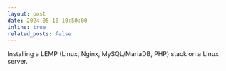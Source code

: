 ```yaml
---
layout: post
date: 2024-05-10 10:50:00
inline: true
related_posts: false
---
```


Installing a LEMP (Linux, Nginx, MySQL/MariaDB, PHP) stack on a Linux server. 
